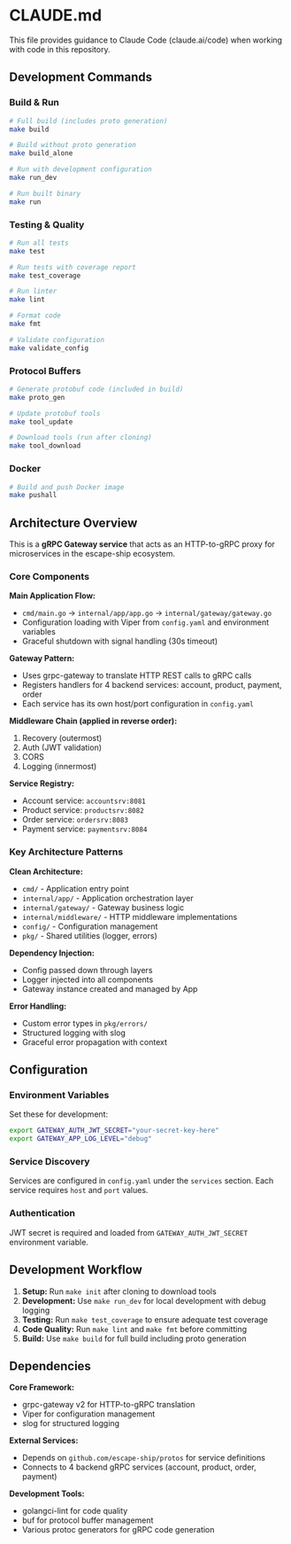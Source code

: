 # CLAUDE.md

This file provides guidance to Claude Code (claude.ai/code) when working with code in this repository.

## Development Commands

### Build & Run
```bash
# Full build (includes proto generation)
make build

# Build without proto generation
make build_alone

# Run with development configuration
make run_dev

# Run built binary
make run
```

### Testing & Quality
```bash
# Run all tests
make test

# Run tests with coverage report
make test_coverage

# Run linter
make lint

# Format code
make fmt

# Validate configuration
make validate_config
```

### Protocol Buffers
```bash
# Generate protobuf code (included in build)
make proto_gen

# Update protobuf tools
make tool_update

# Download tools (run after cloning)
make tool_download
```

### Docker
```bash
# Build and push Docker image
make pushall
```

## Architecture Overview

This is a **gRPC Gateway service** that acts as an HTTP-to-gRPC proxy for microservices in the escape-ship ecosystem.

### Core Components

**Main Application Flow:**
- `cmd/main.go` → `internal/app/app.go` → `internal/gateway/gateway.go`
- Configuration loading with Viper from `config.yaml` and environment variables
- Graceful shutdown with signal handling (30s timeout)

**Gateway Pattern:**
- Uses grpc-gateway to translate HTTP REST calls to gRPC calls
- Registers handlers for 4 backend services: account, product, payment, order
- Each service has its own host/port configuration in `config.yaml`

**Middleware Chain (applied in reverse order):**
1. Recovery (outermost)
2. Auth (JWT validation)
3. CORS
4. Logging (innermost)

**Service Registry:**
- Account service: `accountsrv:8081`
- Product service: `productsrv:8082`
- Order service: `ordersrv:8083`
- Payment service: `paymentsrv:8084`

### Key Architecture Patterns

**Clean Architecture:**
- `cmd/` - Application entry point
- `internal/app/` - Application orchestration layer
- `internal/gateway/` - Gateway business logic
- `internal/middleware/` - HTTP middleware implementations
- `config/` - Configuration management
- `pkg/` - Shared utilities (logger, errors)

**Dependency Injection:**
- Config passed down through layers
- Logger injected into all components
- Gateway instance created and managed by App

**Error Handling:**
- Custom error types in `pkg/errors/`
- Structured logging with slog
- Graceful error propagation with context

## Configuration

### Environment Variables
Set these for development:
```bash
export GATEWAY_AUTH_JWT_SECRET="your-secret-key-here"
export GATEWAY_APP_LOG_LEVEL="debug"
```

### Service Discovery
Services are configured in `config.yaml` under the `services` section. Each service requires `host` and `port` values.

### Authentication
JWT secret is required and loaded from `GATEWAY_AUTH_JWT_SECRET` environment variable.

## Development Workflow

1. **Setup:** Run `make init` after cloning to download tools
2. **Development:** Use `make run_dev` for local development with debug logging
3. **Testing:** Run `make test_coverage` to ensure adequate test coverage
4. **Code Quality:** Run `make lint` and `make fmt` before committing
5. **Build:** Use `make build` for full build including proto generation

## Dependencies

**Core Framework:**
- grpc-gateway v2 for HTTP-to-gRPC translation
- Viper for configuration management
- slog for structured logging

**External Services:**
- Depends on `github.com/escape-ship/protos` for service definitions
- Connects to 4 backend gRPC services (account, product, order, payment)

**Development Tools:**
- golangci-lint for code quality
- buf for protocol buffer management
- Various protoc generators for gRPC code generation